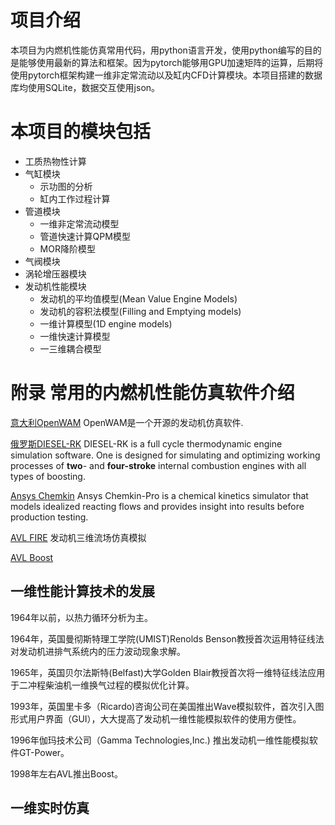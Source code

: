 # 项目介绍
本项目为内燃机性能仿真常用代码，用python语言开发，使用python编写的目的是能够使用最新的算法和框架。因为pytorch能够用GPU加速矩阵的运算，后期将使用pytorch框架构建一维非定常流动以及缸内CFD计算模块。本项目搭建的数据库均使用SQLite，数据交互使用json。

# 本项目的模块包括

- 工质热物性计算
- 气缸模块
  - 示功图的分析
  - 缸内工作过程计算
- 管道模块
  - 一维非定常流动模型
  - 管道快速计算QPM模型
  - MOR降阶模型
- 气阀模块
- 涡轮增压器模块
- 发动机性能模块
  - 发动机的平均值模型(Mean Value Engine Models)
  - 发动机的容积法模型(Filling and Emptying models)
  - 一维计算模型(1D engine models)
  - 一维快速计算模型
  - 一三维耦合模型



# 附录 常用的内燃机性能仿真软件介绍

[意大利OpenWAM](http://openwam.webs.upv.es/docs/) OpenWAM是一个开源的发动机仿真软件.

[俄罗斯DIESEL-RK](https://diesel-rk.bmstu.ru/Eng/index.php) DIESEL-RK is a full cycle thermodynamic engine simulation software. One is designed for simulating and optimizing working processes of **two**- and **four-stroke** internal combustion engines with all types of boosting.

[Ansys Chemkin](https://www.ansys.com/products/fluids/ansys-chemkin-pro) Ansys Chemkin-Pro is a chemical kinetics simulator that models idealized reacting flows and provides insight into results before production testing.

[AVL FIRE](https://www.avl.com/fire) 发动机三维流场仿真模拟

[AVL Boost](https://www.avl.com/boost/)



## 一维性能计算技术的发展

1964年以前，以热力循环分析为主。

1964年，英国曼彻斯特理工学院(UMIST)Renolds Benson教授首次运用特征线法对发动机进排气系统内的压力波动现象求解。

1965年，英国贝尔法斯特(Belfast)大学Golden Blair教授首次将一维特征线法应用于二冲程柴油机一维换气过程的模拟优化计算。

1993年，英国里卡多（Ricardo)咨询公司在美国推出Wave模拟软件，首次引入图形式用户界面（GUI），大大提高了发动机一维性能模拟软件的使用方便性。

1996年伽玛技术公司（Gamma Technologies,Inc.) 推出发动机一维性能模拟软件GT-Power。

1998年左右AVL推出Boost。

## 一维实时仿真

